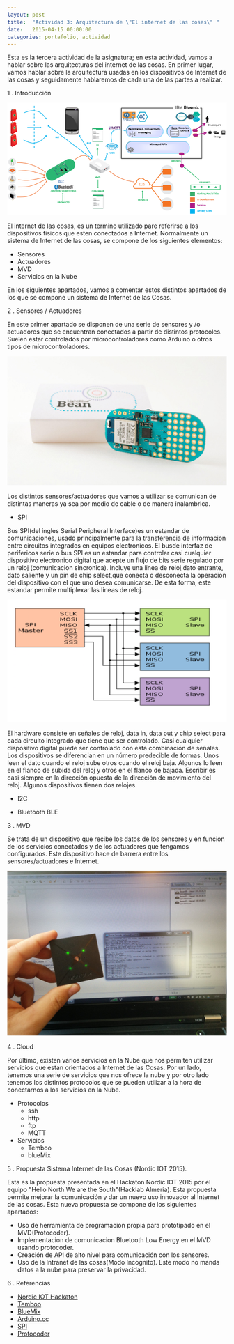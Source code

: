 ```yaml
---
layout: post
title:  "Actividad 3: Arquitectura de \"El internet de las cosas\" "
date:   2015-04-15 00:00:00
categories: portafolio, actividad
---
```



Esta es la tercera actividad de la asignatura; en esta actividad, vamos a hablar sobre las arquitecturas del internet de las cosas. En primer lugar, vamos hablar sobre la arquitectura usadas en los dispositivos de Internet de las cosas y seguidamente hablaremos de cada una de las partes a realizar.

1 .  Introducción

![iot](/resources/iot.png)

El internet de las cosas, es un termino utilizado pare referirse a los dispositivos fisicos que esten conectados a Internet. Normalmente un sistema de Internet de las cosas, se compone de los siguientes elementos:

- Sensores
- Actuadores
- MVD
- Servicios en la Nube

En los siguientes apartados, vamos a comentar estos distintos apartados de los que se compone un sistema de Internet de las Cosas.

2 .  Sensores / Actuadores
	
En este primer apartado se disponen de una serie de sensores y /o actuadores que se encuentran conectados a partir de distintos protocoles. Suelen estar controlados por microcontroladores como Arduino o otros tipos de microcontroladores.

![LigthBlueBean](/resources/lbbean.jpg)
 
 Los distintos sensores/actuadores que vamos a utilizar se comunican de distintas maneras ya sea por medio de cable o de manera inalambrica.

  - SPI

  B​us SPI​(​del i​ngles ​S​erial Peripheral Interface)​es un estandar de comunicaciones,
usado principalmente para la transferencia de informacion entre circuitos integrados en equipos electronicos. El b​us​ de i​nterfaz​ de perifericos serie o bus SPI es un estandar para controlar casi cualquier dispositivo electronico digital que acepte un flujo de bits serie regulado por un reloj (comunicacion sincronica).
Incluye una linea de r​eloj,​dato entrante, dato saliente y un pin de c​hip select,​que conecta o desconecta la operacion del dispositivo con el que uno desea comunicarse. De esta forma, este estandar permite multiplexar las lineas de reloj.

![SPI](/resources/spi.png)

El hardware consiste en señales de reloj, data in, data out y chip select para cada circuito integrado que tiene que ser controlado. Casi cualquier dispositivo digital puede ser controlado con esta combinación de señales. Los dispositivos se diferencian en un número predecible de formas. Unos leen el dato cuando el reloj sube otros cuando el reloj baja. Algunos lo leen en el flanco de subida del reloj y otros en el flanco de bajada. Escribir es casi siempre en la dirección opuesta de la dirección de movimiento del reloj. Algunos dispositivos tienen dos relojes.

  - I2C

  - Bluetooth BLE


3 .  MVD

Se trata de un dispositivo que recibe los datos de los sensores y en funcion de los servicios conectados y de los actuadores que tengamos configurados. Este dispositivo hace de barrera entre los sensores/actuadores e Internet.

![mvd](/resources/mvd.jpg)

4 .  Cloud

Por último, existen varios servicios en la Nube que nos permiten utilizar servicios que estan orientados a Internet de las Cosas. Por un lado, tenemos una serie de servicios que nos ofrece la nube y por otro lado tenemos los distintos protocolos que se pueden utilizar a la hora de conectarnos a los servicios en la Nube.

- Protocolos
	- ssh
	- http
	- ftp
	- MQTT
-  Servicios
	- Temboo
	- blueMix

5 .  Propuesta Sistema Internet de las Cosas (Nordic IOT 2015).

Esta es la propuesta presentada en el Hackaton Nordic IOT 2015 por el equipo "Hello North We are the South"(Hacklab Almeria). Esta propuesta permite mejorar la comunicación y dar un nuevo uso innovador al Internet de las cosas. Esta nueva propuesta se compone de los siguientes apartados:

- Uso de herramienta de programación propia para prototipado en el MVD(Protocoder).
- Implementacion de comunicacion Bluetooth Low Energy en el MVD usando protocoder.
- Creación de API de alto nivel para comunicación con los sensores.
- Uso de la Intranet de las cosas(Modo Incognito). Este modo no manda datos a la nube para preservar la privacidad.



6 . Referencias

- [Nordic IOT Hackaton](https://github.com/josejuansanchez/nordic-iot-hackathon/blob/master/documentation.md)
- [Temboo](https://www.temboo.com)
- [BlueMix](https://console.ng.bluemix.net)
- [Arduino.cc](http://arduino.cc)
- [SPI](http://es.wikipedia.org/wiki/Serial_Peripheral_Interface)
- [Protocoder](http://www.protocoder.org)

